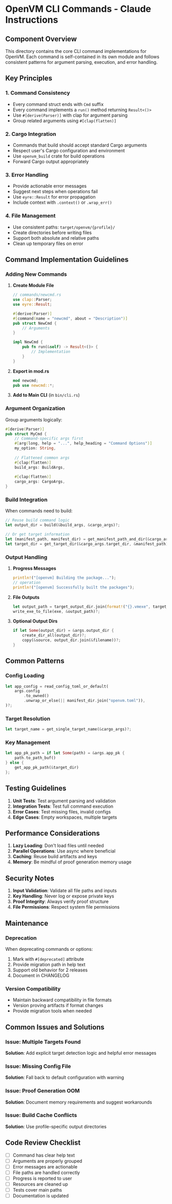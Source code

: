 # OpenVM CLI Commands - Claude Instructions

## Component Overview
This directory contains the core CLI command implementations for OpenVM. Each command is self-contained in its own module and follows consistent patterns for argument parsing, execution, and error handling.

## Key Principles

### 1. Command Consistency
- Every command struct ends with `Cmd` suffix
- Every command implements a `run()` method returning `Result<()>`
- Use `#[derive(Parser)]` with clap for argument parsing
- Group related arguments using `#[clap(flatten)]`

### 2. Cargo Integration
- Commands that build should accept standard Cargo arguments
- Respect user's Cargo configuration and environment
- Use `openvm_build` crate for build operations
- Forward Cargo output appropriately

### 3. Error Handling
- Provide actionable error messages
- Suggest next steps when operations fail
- Use `eyre::Result` for error propagation
- Include context with `.context()` or `.wrap_err()`

### 4. File Management
- Use consistent paths: `target/openvm/{profile}/`
- Create directories before writing files
- Support both absolute and relative paths
- Clean up temporary files on error

## Command Implementation Guidelines

### Adding New Commands

1. **Create Module File**
   ```rust
   // commands/newcmd.rs
   use clap::Parser;
   use eyre::Result;
   
   #[derive(Parser)]
   #[command(name = "newcmd", about = "Description")]
   pub struct NewCmd {
       // Arguments
   }
   
   impl NewCmd {
       pub fn run(&self) -> Result<()> {
           // Implementation
       }
   }
   ```

2. **Export in mod.rs**
   ```rust
   mod newcmd;
   pub use newcmd::*;
   ```

3. **Add to Main CLI** (in `bin/cli.rs`)

### Argument Organization

Group arguments logically:
```rust
#[derive(Parser)]
pub struct MyCmd {
    // Command-specific args first
    #[arg(long, help = "...", help_heading = "Command Options")]
    my_option: String,
    
    // Flattened common args
    #[clap(flatten)]
    build_args: BuildArgs,
    
    #[clap(flatten)]
    cargo_args: CargoArgs,
}
```

### Build Integration

When commands need to build:
```rust
// Reuse build command logic
let output_dir = build(&build_args, &cargo_args)?;

// Or get target information
let (manifest_path, manifest_dir) = get_manifest_path_and_dir(&cargo_args.manifest_path)?;
let target_dir = get_target_dir(&cargo_args.target_dir, &manifest_path);
```

### Output Handling

1. **Progress Messages**
   ```rust
   println!("[openvm] Building the package...");
   // operation
   println!("[openvm] Successfully built the packages");
   ```

2. **File Outputs**
   ```rust
   let output_path = target_output_dir.join(format!("{}.vmexe", target_name));
   write_exe_to_file(exe, &output_path)?;
   ```

3. **Optional Output Dirs**
   ```rust
   if let Some(output_dir) = &args.output_dir {
       create_dir_all(output_dir)?;
       copy(&source, output_dir.join(&filename))?;
   }
   ```

## Common Patterns

### Config Loading
```rust
let app_config = read_config_toml_or_default(
    args.config
        .to_owned()
        .unwrap_or_else(|| manifest_dir.join("openvm.toml")),
)?;
```

### Target Resolution
```rust
let target_name = get_single_target_name(&cargo_args)?;
```

### Key Management
```rust
let app_pk_path = if let Some(path) = &args.app_pk {
    path.to_path_buf()
} else {
    get_app_pk_path(&target_dir)
};
```

## Testing Guidelines

1. **Unit Tests**: Test argument parsing and validation
2. **Integration Tests**: Test full command execution
3. **Error Cases**: Test missing files, invalid configs
4. **Edge Cases**: Empty workspaces, multiple targets

## Performance Considerations

1. **Lazy Loading**: Don't load files until needed
2. **Parallel Operations**: Use async where beneficial
3. **Caching**: Reuse build artifacts and keys
4. **Memory**: Be mindful of proof generation memory usage

## Security Notes

1. **Input Validation**: Validate all file paths and inputs
2. **Key Handling**: Never log or expose private keys
3. **Proof Integrity**: Always verify proof structure
4. **File Permissions**: Respect system file permissions

## Maintenance

### Deprecation
When deprecating commands or options:
1. Mark with `#[deprecated]` attribute
2. Provide migration path in help text
3. Support old behavior for 2 releases
4. Document in CHANGELOG

### Version Compatibility
- Maintain backward compatibility in file formats
- Version proving artifacts if format changes
- Provide migration tools when needed

## Common Issues and Solutions

### Issue: Multiple Targets Found
**Solution**: Add explicit target detection logic and helpful error messages

### Issue: Missing Config File
**Solution**: Fall back to default configuration with warning

### Issue: Proof Generation OOM
**Solution**: Document memory requirements and suggest workarounds

### Issue: Build Cache Conflicts
**Solution**: Use profile-specific output directories

## Code Review Checklist

- [ ] Command has clear help text
- [ ] Arguments are properly grouped
- [ ] Error messages are actionable
- [ ] File paths are handled correctly
- [ ] Progress is reported to user
- [ ] Resources are cleaned up
- [ ] Tests cover main paths
- [ ] Documentation is updated